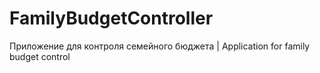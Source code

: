 # FamilyBudgetController
Приложение для контроля семейного бюджета | Application for family budget control

